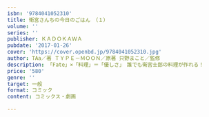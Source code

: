 ```yaml
---
isbn: '9784041052310'
title: 衛宮さんちの今日のごはん　（１）
volume: ''
series: ''
publisher: ＫＡＤＯＫＡＷＡ
pubdate: '2017-01-26'
cover: 'https://cover.openbd.jp/9784041052310.jpg'
author: TAa／著 ＴＹＰＥ－ＭＯＯＮ／原著 只野まこと／監修
description: 「Fate」×「料理」＝「優しさ」　誰でも衛宮士郎の料理が作れる！
price: '580'
genre: ''
target: 一般
format: コミック
content: コミックス・劇画

---
```

